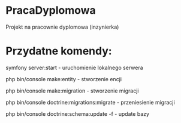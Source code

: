 # PracaDyplomowa
Projekt na pracownie dyplomowa (inzynierka)



# Przydatne komendy:

symfony server:start - uruchomienie lokalnego serwera

php bin/console make:entity - stworzenie encji

php bin/console make:migration - stworzenie migracji

php bin/console doctrine:migrations:migrate - przeniesienie migracji

php bin/console doctrine:schema:update -f - update bazy